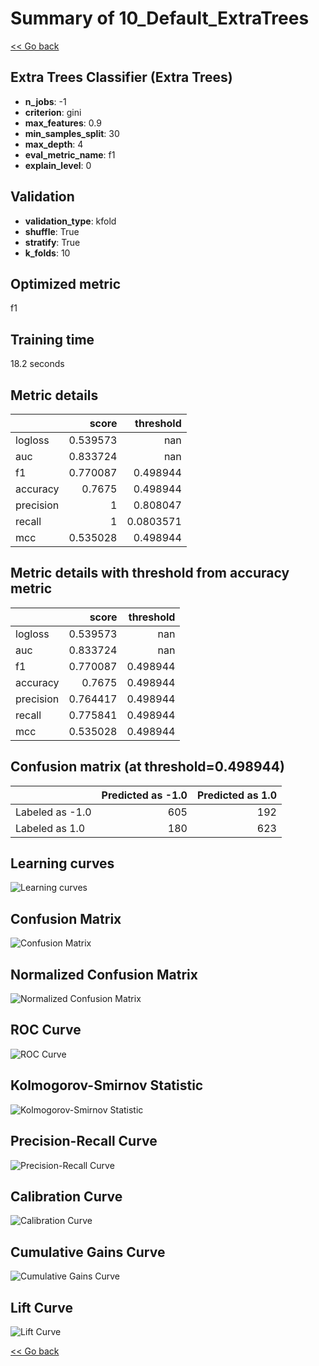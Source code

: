 # Summary of 10_Default_ExtraTrees

[<< Go back](../README.md)


## Extra Trees Classifier (Extra Trees)
- **n_jobs**: -1
- **criterion**: gini
- **max_features**: 0.9
- **min_samples_split**: 30
- **max_depth**: 4
- **eval_metric_name**: f1
- **explain_level**: 0

## Validation
 - **validation_type**: kfold
 - **shuffle**: True
 - **stratify**: True
 - **k_folds**: 10

## Optimized metric
f1

## Training time

18.2 seconds

## Metric details
|           |    score |   threshold |
|:----------|---------:|------------:|
| logloss   | 0.539573 | nan         |
| auc       | 0.833724 | nan         |
| f1        | 0.770087 |   0.498944  |
| accuracy  | 0.7675   |   0.498944  |
| precision | 1        |   0.808047  |
| recall    | 1        |   0.0803571 |
| mcc       | 0.535028 |   0.498944  |


## Metric details with threshold from accuracy metric
|           |    score |   threshold |
|:----------|---------:|------------:|
| logloss   | 0.539573 |  nan        |
| auc       | 0.833724 |  nan        |
| f1        | 0.770087 |    0.498944 |
| accuracy  | 0.7675   |    0.498944 |
| precision | 0.764417 |    0.498944 |
| recall    | 0.775841 |    0.498944 |
| mcc       | 0.535028 |    0.498944 |


## Confusion matrix (at threshold=0.498944)
|                 |   Predicted as -1.0 |   Predicted as 1.0 |
|:----------------|--------------------:|-------------------:|
| Labeled as -1.0 |                 605 |                192 |
| Labeled as 1.0  |                 180 |                623 |

## Learning curves
![Learning curves](learning_curves.png)
## Confusion Matrix

![Confusion Matrix](confusion_matrix.png)


## Normalized Confusion Matrix

![Normalized Confusion Matrix](confusion_matrix_normalized.png)


## ROC Curve

![ROC Curve](roc_curve.png)


## Kolmogorov-Smirnov Statistic

![Kolmogorov-Smirnov Statistic](ks_statistic.png)


## Precision-Recall Curve

![Precision-Recall Curve](precision_recall_curve.png)


## Calibration Curve

![Calibration Curve](calibration_curve_curve.png)


## Cumulative Gains Curve

![Cumulative Gains Curve](cumulative_gains_curve.png)


## Lift Curve

![Lift Curve](lift_curve.png)



[<< Go back](../README.md)
